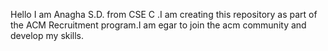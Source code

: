 Hello I am Anagha S.D. from CSE C .I am creating this repository as part of the ACM Recruitment program.I am egar to join the acm community and develop my skills.

